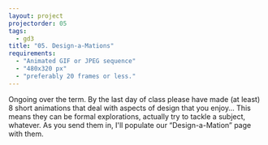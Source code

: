 ```yaml
--- 
layout: project
projectorder: 05
tags: 
  - gd3
title: "05. Design-a-Mations"
requirements: 
  - "Animated GIF or JPEG sequence"
  - "480x320 px"
  - "preferably 20 frames or less."
---
```


Ongoing over the term. By the last day of class please have made (at least) 8 short animations that deal with aspects of design that you enjoy… This means they can be formal explorations, actually try to tackle a subject, whatever. As you send them in, I'll populate our “Design-a-Mation” page with them.


